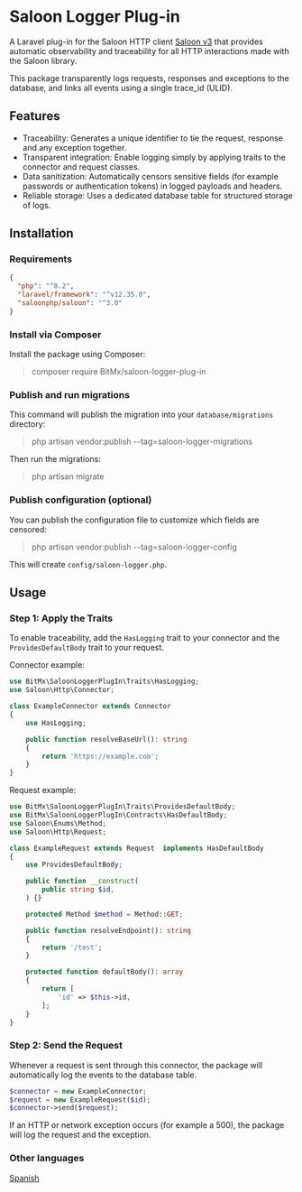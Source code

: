 # Saloon Logger Plug-in

A Laravel plug-in for the Saloon HTTP client [Saloon v3](https://docs.saloon.dev/upgrade/whats-new-in-v3) that provides automatic observability and traceability for all HTTP interactions made with the Saloon library.

This package transparently logs requests, responses and exceptions to the database, and links all events using a single trace_id (ULID).

## Features

- Traceability: Generates a unique identifier to tie the request, response and any exception together.
- Transparent integration: Enable logging simply by applying traits to the connector and request classes.
- Data sanitization: Automatically censors sensitive fields (for example passwords or authentication tokens) in logged payloads and headers.
- Reliable storage: Uses a dedicated database table for structured storage of logs.

## Installation

### Requirements
```json
{
  "php": "^8.2",
  "laravel/framework": "^v12.35.0",
  "saloonphp/saloon": "^3.0"
}
```

### Install via Composer
Install the package using Composer:

> composer require BitMx/saloon-logger-plug-in

### Publish and run migrations
This command will publish the migration into your `database/migrations` directory:

> php artisan vendor:publish --tag=saloon-logger-migrations

Then run the migrations:

> php artisan migrate

### Publish configuration (optional)
You can publish the configuration file to customize which fields are censored:

> php artisan vendor:publish --tag=saloon-logger-config

This will create `config/saloon-logger.php`.

## Usage

### Step 1: Apply the Traits
To enable traceability, add the `HasLogging` trait to your connector and the `ProvidesDefaultBody` trait to your request.

Connector example:

```php
use BitMx\SaloonLoggerPlugIn\Traits\HasLogging;
use Saloon\Http\Connector;

class ExampleConnector extends Connector
{
    use HasLogging;

    public function resolveBaseUrl(): string
    {
        return 'https://example.com';
    }
}
```

Request example:

```php
use BitMx\SaloonLoggerPlugIn\Traits\ProvidesDefaultBody;
use BitMx\SaloonLoggerPlugIn\Contracts\HasDefaultBody;
use Saloon\Enums\Method;
use Saloon\Http\Request;

class ExampleRequest extends Request  implements HasDefaultBody
{
    use ProvidesDefaultBody;

    public function __construct(
        public string $id,
    ) {}

    protected Method $method = Method::GET;

    public function resolveEndpoint(): string
    {
        return '/test';
    }

    protected function defaultBody(): array
    {
        return [
            'id' => $this->id,
        ];
    }
}
```

### Step 2: Send the Request
Whenever a request is sent through this connector, the package will automatically log the events to the database table.

```php
$connector = new ExampleConnector;
$request = new ExampleRequest($id);
$connector->send($request);
```

If an HTTP or network exception occurs (for example a 500), the package will log the request and the exception.

### Other languages
[Spanish](./README_es.md)

